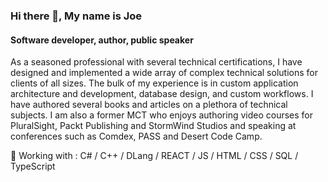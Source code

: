 ### Hi there 👋, My name is Joe

#### Software developer, author, public speaker

As a seasoned professional with several technical certifications, I have designed and implemented a wide array of complex technical solutions for clients of all sizes. The bulk of my experience is in custom application architecture and development, database design, and custom workflows. I have authored several books and articles on a plethora of technical subjects. I am also a former MCT who enjoys authoring video courses for PluralSight, Packt Publishing and StormWind Studios and speaking at conferences such as Comdex, PASS and Desert Code Camp.

👷 Working with : C# / C++ / DLang / REACT / JS / HTML / CSS / SQL / TypeScript
